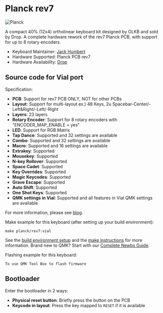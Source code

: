 # Planck rev7

![Planck](https://assets.st-note.com/production/uploads/images/138024849/rectangle_large_type_2_ae8bebd81e6a8477c89120ab45729b98.jpeg?width=2000&height=2000&fit=bounds&quality=85)

A compact 40% (12x4) ortholinear keyboard kit designed by OLKB and sold by Drop. A complete hardware rework of the rev7 Planck PCB, with support for up to 8 rotary encoders.

* Keyboard Maintainer: [Jack Humbert](https://github.com/jackhumbert)
* Hardware Supported: Planck PCB rev7
* Hardware Availability: [Drop](https://drop.com/buy/planck-mechanical-keyboard?mode=guest_open)

## Source code for Vial port

Specification:
* **PCB**: Support for rev7 PCB ONLY, NOT for other PCBs
* **Layout**: Support for multi-layout ex.) 48 Keys, 2u Spacebar-Center/-Left&Right/-Left/-Right
* **Layers**: 23 layers
* **Rotary Encoder**: Support for 8 rotary encoders with "ENCODER_MAP_ENABLE = yes"
* **LED**: Support for RGB Matrix
* **Tap Dance**: Supported and 32 settings are available
* **Combo**: Supported and 32 settings are available
* **Macro**: Supported and 16 settings are available
* **Extrakey**: Supported
* **Mousekey**: Supported
* **N-key Rollover**: Supported
* **Space Cadet**: Supported
* **Key Overrides**: Supported
* **Magic Keycodes**: Supported
* **Grave Escape**: Supported
* **Auto Shift**: Supported
* **One Shot Keys**: Supported
* **QMK settings in Vial**:  Supported and all features in Vial QMK settings are available

For more information, please see [blog](https://note.com/nekoyamaou/n/nef832302f7c5).

Make example for this keyboard (after setting up your build environment):

    make planck/rev7:vial

See the [build environment setup](https://docs.qmk.fm/#/getting_started_build_tools) and the [make instructions](https://docs.qmk.fm/#/getting_started_make_guide) for more information. Brand new to QMK? Start with our [Complete Newbs Guide](https://docs.qmk.fm/#/newbs).

Flashing example for this keyboard:

    To use QMK Tool Box to flash firmware

## Bootloader

Enter the bootloader in 2 ways:

* **Physical reset button**: Briefly press the button on the PCB
* **Keycode in layout**: Press the key mapped to `RESET` if it is available
